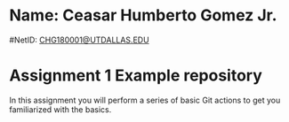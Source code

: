 # Name: Ceasar Humberto Gomez Jr.
#NetID: CHG180001@UTDALLAS.EDU

# Assignment 1 Example repository

In this assignment you will perform a series of basic Git actions to get you familiarized with the basics.
